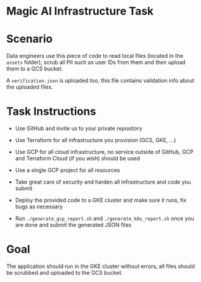 # Magic AI Infrastructure Task

# Scenario

Data engineers use this piece of code to read local files (located in the `assets` folder), scrub all PII such as user
IDs from them and then upload them to a GCS bucket.

A `verification.json` is uploaded too, this file contains validation info about the uploaded files.

# Task Instructions

- Use GitHub and invite us to your private repository
- Use Terraform for all infrastructure you provision (GCS, GKE, ...)
- Use GCP for all cloud infrastructure, no service outside of GitHub, GCP and Terraform Cloud (if you wish) should be
  used
- Use a single GCP project for all resources
- Take great care of security and harden all infrastructure and code you submit
- Deploy the provided code to a GKE cluster and make sure it runs, fix bugs as necessary

- Run ``./generate_gcp_report.sh`` and ``./generate_k8s_report.sh`` once you are done and submit the generated JSON
  files

# Goal

The application should run in the GKE cluster without errors, all files should be scrubbed and uploaded to the GCS
bucket.